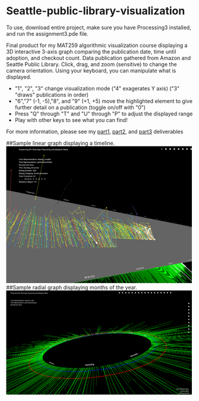 # Seattle-public-library-visualization

To use, download entire project, make sure you have Processing3 installed, and run the assignment3.pde file.

Final product for my MAT259 algorithmic visualization course displaying a 3D interactive 3-axis graph comparing the publication date, time until adoption, and checkout count. Data publication gathered from Amazon and Seattle Public Library.
Click, drag, and zoom (sensitive) to change the camera orientation. Using your keyboard, you can manipulate what is displayed. 
- "1", "2", "3" change visualization mode ("4" exagerates Y axis) ("3" "draws" publications in order)
- "6","7" (-1, -5),"8", and "9" (+1, +5) move the highlighted element to give further detail on a publication (toggle on/off with "0")
- Press "Q" through "T" and "U" through "P" to adjust the displayed range
- Play with other keys to see what you can find!

For more information, please see my [part1](http://vislab.mat.ucsb.edu/2016/p1/Thomas_Hervey/index.html), [part2](http://vislab.mat.ucsb.edu/2016/p2/Thomas_Hervey/index.html), and [part3](http://vislab.mat.ucsb.edu/2016/p3/Thomas_Hervey/index.html) deliverables 

##Sample linear graph displaying a timeline.
<img src="assignment3/final_one.png" width="500">
##Sample radial graph displaying months of the year.
<img src="assignment3/final_two.png" width="500">
